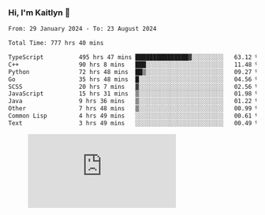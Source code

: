 ### Hi, I'm Kaitlyn 👋
<!--START_SECTION:waka-->

```txt
From: 29 January 2024 - To: 23 August 2024

Total Time: 777 hrs 40 mins

TypeScript          495 hrs 47 mins ███████████████▓░░░░░░░░░   63.12 %
C++                 90 hrs 8 mins   ███░░░░░░░░░░░░░░░░░░░░░░   11.48 %
Python              72 hrs 48 mins  ██▒░░░░░░░░░░░░░░░░░░░░░░   09.27 %
Go                  35 hrs 48 mins  █░░░░░░░░░░░░░░░░░░░░░░░░   04.56 %
SCSS                20 hrs 7 mins   ▓░░░░░░░░░░░░░░░░░░░░░░░░   02.56 %
JavaScript          15 hrs 31 mins  ▒░░░░░░░░░░░░░░░░░░░░░░░░   01.98 %
Java                9 hrs 36 mins   ▒░░░░░░░░░░░░░░░░░░░░░░░░   01.22 %
Other               7 hrs 48 mins   ▒░░░░░░░░░░░░░░░░░░░░░░░░   00.99 %
Common Lisp         4 hrs 49 mins   ░░░░░░░░░░░░░░░░░░░░░░░░░   00.61 %
Text                3 hrs 49 mins   ░░░░░░░░░░░░░░░░░░░░░░░░░   00.49 %
```

<!--END_SECTION:waka-->

<figure><embed src="https://wakatime.com/share/@018d58bc-3d22-46c9-b2d7-4ed36fb8172d/243b5d9b-77cd-4133-89ff-dcc8f225fa18.svg"></embed></figure>
